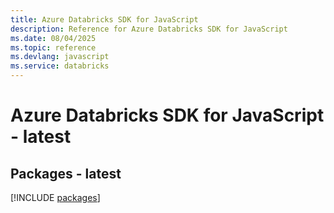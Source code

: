 ```yaml
---
title: Azure Databricks SDK for JavaScript
description: Reference for Azure Databricks SDK for JavaScript
ms.date: 08/04/2025
ms.topic: reference
ms.devlang: javascript
ms.service: databricks
---
```

# Azure Databricks SDK for JavaScript - latest
## Packages - latest
[!INCLUDE [packages](databricks-index.md)]